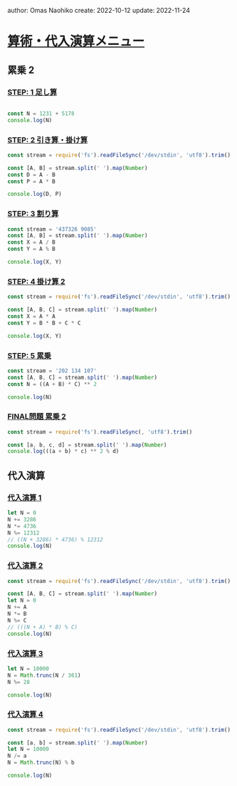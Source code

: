author: Omas Naohiko
create: 2022-10-12
update: 2022-11-24

# [算術・代入演算メニュー](https://paiza.jp/works/mondai/arithmetic_substitution_op/problem_index?language_uid=javascript) 


## 累乗 2

### [STEP: 1 足し算](https://paiza.jp/works/mondai/arithmetic_substitution_op/arithmetic_substitution_op__arithmetic_step1/edit?language_uid=javascript)

```js

const N = 1231 + 5178
console.log(N)

```

### [STEP: 2 引き算・掛け算](https://paiza.jp/works/mondai/arithmetic_substitution_op/arithmetic_substitution_op__arithmetic_step2/edit?language_uid=javascript)

```js
const stream = require('fs').readFileSync('/dev/stdin', 'utf8').trim()

const [A, B] = stream.split(' ').map(Number)
const D = A - B
const P = A * B

console.log(D, P)
```

### [STEP: 3 割り算](https://paiza.jp/works/mondai/arithmetic_substitution_op/arithmetic_substitution_op__arithmetic_step3/edit?language_uid=javascript)

```js
const stream = '437326 9085'
const [A, B] = stream.split(' ').map(Number)
const X = A / B
const Y = A % B

console.log(X, Y)
```

### [STEP: 4 掛け算 2](https://paiza.jp/works/mondai/arithmetic_substitution_op/arithmetic_substitution_op__arithmetic_step4/edit?language_uid=javascript)

```js
const stream = require('fs').readFileSync('/dev/stdin', 'utf8').trim()

const [A, B, C] = stream.split(' ').map(Number)
const X = A * A
const Y = B * B + C * C

console.log(X, Y)
```

### [STEP: 5 累乗](https://paiza.jp/works/mondai/arithmetic_substitution_op/arithmetic_substitution_op__arithmetic_step5/edit?language_uid=javascript)

```js
const stream = '202 134 107'
const [A, B, C] = stream.split(' ').map(Number)
const N = ((A + B) * C) ** 2

console.log(N)
```

### [FINAL問題 累乗 2](https://paiza.jp/works/mondai/arithmetic_substitution_op/arithmetic_substitution_op__arithmetic_step6/edit?language_uid=javascript)


```js
const stream = require('fs').readFileSync(, 'utf8').trim()

const [a, b, c, d] = stream.split(' ').map(Number)
console.log(((a + b) * c) ** 2 % d)
```

## 代入演算

### [代入演算 1 ](https://paiza.jp/works/mondai/arithmetic_substitution_op/arithmetic_substitution_op__substitution_step1/edit?language_uid=javascript)

```js
let N = 0
N += 3286
N *= 4736
N %= 12312
// ((N + 3286) * 4736) % 12312
console.log(N)
```

### [代入演算 2](https://paiza.jp/works/mondai/arithmetic_substitution_op/arithmetic_substitution_op__substitution_step2/edit?language_uid=javascript) 

```js
const stream = require('fs').readFileSync('/dev/stdin', 'utf8').trim()

const [A, B, C] = stream.split(' ').map(Number)
let N = 0
N += A
N *= B
N %= C
// (((N + A) * B) % C)
console.log(N)
```

### [代入演算 3](https://paiza.jp/works/mondai/arithmetic_substitution_op/arithmetic_substitution_op__substitution_step3/edit?language_uid=javascript)

```js
let N = 10000
N = Math.trunc(N / 361)
N %= 28

console.log(N)
```

### [代入演算 4](https://paiza.jp/works/mondai/arithmetic_substitution_op/arithmetic_substitution_op__substitution_step4/edit?language_uid=javascript)

```js
const stream = require('fs').readFileSync('/dev/stdin', 'utf8').trim()

const [a, b] = stream.split(' ').map(Number)
let N = 10000
N /= a
N = Math.trunc(N) % b

console.log(N)
```
